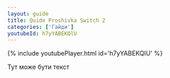```yaml
---
layout: guide
title: Quide Proshivka Switch 2
categories: ['Гайди']
youtubeId: h7yYABEKQlU
---
```

{% include youtubePlayer.html id='h7yYABEKQlU' %}

Тут може бути текст